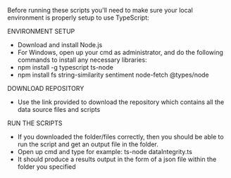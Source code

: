 Before running these scripts you'll need to make sure your local environment is properly setup to use TypeScript:

ENVIRONMENT SETUP
- Download and install Node.js
- For Windows, open up your cmd as administrator, and do the following commands to install any necessary libraries:
- npm install -g typescript ts-node
- npm install fs string-similarity sentiment node-fetch @types/node

DOWNLOAD REPOSITORY
- Use the link provided to download the repository which contains all the data source files and scripts

RUN THE SCRIPTS
- If you downloaded the folder/files correctly, then you should be able to run the script and get an output file in the folder.
- Open up cmd and type for example: ts-node dataIntegrity.ts
- It should produce a results output in the form of a json file within the folder you specified
